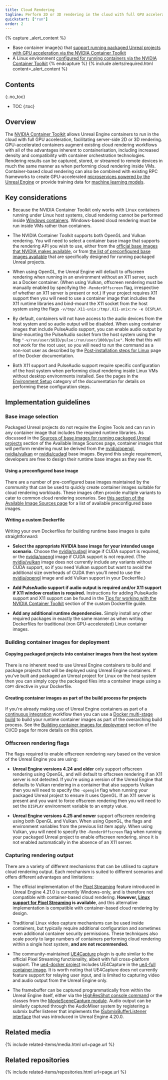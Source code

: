 ```yaml
---
title: Cloud Rendering
tagline: Perform 2D or 3D rendering in the cloud with full GPU acceleration via the NVIDIA Container Toolkit.
quickstart: ["run"]
order: 2
---
```


{% capture _alert_content %}
- Base container image(s) that [support running packaged Unreal projects with GPU acceleration via the NVIDIA Container Toolkit](../obtaining-images/image-sources)
- A Linux environment [configured for running containers via the NVIDIA Container Toolkit](../environments)
{% endcapture %}
{% include alerts/required.html content=_alert_content %}


## Contents
{:.no_toc}

* TOC
{:toc}


## Overview

The [NVIDIA Container Toolkit](../concepts/nvidia-docker) allows Unreal Engine containers to run in the cloud with full GPU acceleration, facilitating server-side 2D or 3D rendering. GPU-accelerated containers augment existing cloud rendering workflows with all of the advantages inherent to containerisation, including increased density and compatibility with container orchestration technologies. Rendering results can be captured, stored, or streamed to remote devices in much the same manner as when performing cloud rendering inside VMs. Container-based cloud rendering can also be combined with existing RPC frameworks to create GPU-accelerated [microservices powered by the Unreal Engine](./microservices) or provide training data for [machine learning models](./machine-learning).


## Key considerations

- Because the NVIDIA Container Toolkit only works with Linux containers running under Linux host systems, cloud rendering cannot be performed inside [Windows containers](../concepts/windows-containers). Windows-based cloud rendering must be run inside VMs rather than containers.

- The NVIDIA Container Toolkit supports both OpenGL and Vulkan rendering. You will need to select a container base image that supports the rendering API you wish to use, either from the [official base images that NVIDIA makes available](https://hub.docker.com/u/nvidia), or from [the list of preconfigured base images available](../obtaining-images/image-sources#sources-of-base-images-for-running-packaged-unreal-projects) that are specifically designed for running packaged Unreal projects.

- When using OpenGL, the Unreal Engine will default to offscreen rendering when running in an environment without an X11 server, such as a Docker container. (When using Vulkan, offscreen rendering must be manually enabled by specifying the `-RenderOffscreen` flag, irrespective of whether an X11 server is present or not.) If your project requires X11 support then you will need to use a container image that includes the X11 runtime libraries and bind-mount the X11 socket from the host system using the flags `-v/tmp/.X11-unix:/tmp/.X11-unix:rw -e DISPLAY`.

- By default, containers will not have access to the audio devices from the host system and so audio output will be disabled. When using container images that include PulseAudio support, you can enable audio output by bind-mounting the PulseAudio socket from the host system using the flag `"-v/run/user/$UID/pulse:/run/user/1000/pulse"`. Note that this will not work for the root user, so you will need to run the command as a non-root user as described by the [Post-installation steps for Linux](https://docs.docker.com/install/linux/linux-postinstall/) page of the Docker documentation.

- Both X11 support and PulseAudio support require specific configuration of the host system when performing cloud rendering inside Linux VMs without desktop environments installed. See the pages in the [Environment Setup](../environments/) category of the documentation for details on performing these configuration steps.


## Implementation guidelines

### Base image selection

Packaged Unreal projects do not require the Engine Tools and can run in any container image that includes the required runtime libraries. As discussed in the [Sources of base images for running packaged Unreal projects](../obtaining-images/image-sources#sources-of-base-images-for-running-packaged-unreal-projects) section of the Available Image Sources page, container images that will perform rendering must be derived from the [nvidia/opengl](https://hub.docker.com/r/nvidia/opengl/), [nvidia/vulkan](https://hub.docker.com/r/nvidia/vulkan/) or [nvidia/cudagl](https://hub.docker.com/r/nvidia/cudagl/) base images. Beyond this single requirement, developers are free to design their runtime base images as they see fit.

#### Using a preconfigured base image

There are a number of pre-configured base images maintained by the community that can be used to quickly create container images suitable for cloud rendering workloads. These images often provide multiple variants to cater to common cloud rendering scenarios. See [this section of the Available Image Sources page](../obtaining-images/image-sources#sources-of-base-images-for-running-packaged-unreal-projects) for a list of available preconfigured base images.

#### Writing a custom Dockerfile

Writing your own Dockerfiles for building runtime base images is quite straightforward:

- **Select the appropriate NVIDIA base image for your intended usage scenario.** Choose the [nvidia/cudagl](https://hub.docker.com/r/nvidia/cudagl/) image if CUDA support is required, or the [nvidia/opengl](https://hub.docker.com/r/nvidia/opengl/) image if CUDA support is not required. (The [nvidia/vulkan](https://hub.docker.com/r/nvidia/vulkan/) image does not currently include any variants without CUDA support, so if you need Vulkan support but want to avoid the additional size overheads of CUDA then you'll need to use the [nvidia/opengl](https://hub.docker.com/r/nvidia/opengl/) image and add Vulkan support in your Dockerfile.)

- **Add PulseAudio support if audio output is required and/or X11 support if X11 window creation is required.** Instructions for adding PulseAudio support and X11 support can be found in the [Tips for working with the NVIDIA Container Toolkit](../obtaining-images/write-your-own#tips-for-working-with-the-nvidia-container-toolkit) section of the custom Dockerfile guide.

- **Add any additional runtime dependencies.** Simply install any other required packages in exactly the same manner as when writing Dockerfiles for traditional (non GPU-accelerated) Linux container images.

### Building container images for deployment

#### Copying packaged projects into container images from the host system

There is no inherent need to use Unreal Engine containers to build and package projects that will be deployed using Unreal Engine containers. If you've built and packaged an Unreal project for Linux on the host system then you can simply copy the packaged files into a container image using a `COPY` directive in your Dockerfile.

#### Creating container images as part of the build process for projects

If you're already making use of Unreal Engine containers as part of a [continuous integration](./continuous-integration) workflow then you can use a [Docker multi-stage build](https://docs.docker.com/develop/develop-images/multistage-build/) to build your runtime container images as part of the overarching build process. See the [Building container images for deployment](../use-cases/continuous-integration#building-container-images-for-deployment) section of the CI/CD page for more details on this option.

### Offscreen rendering flags

The flags required to enable offscreen rendering vary based on the version of the Unreal Engine you are using:

- **Unreal Engine versions 4.24 and older** only support offscreen rendering using OpenGL, and will default to offscreen rendering if an X11 server is not detected. If you're using a version of the Unreal Engine that defaults to Vulkan rendering in a container that also supports Vulkan then you will need to specify the `-opengl4` flag when running your packaged Unreal project to ensure it uses OpenGL. If an X11 server is present and you want to force offscreen rendering then you will need to set the `DISPLAY` environment variable to an empty value.

- **Unreal Engine versions 4.25 and newer** support offscreen rendering using both OpenGL and Vulkan. When using OpenGL, the flags and environment variables from the previous list item apply. When using Vulkan, you will need to specify the `-RenderOffscreen` flag when running your packaged Unreal project to enable offscreen rendering, since it is not enabled automatically in the absence of an X11 server.

### Capturing rendering output

There are a variety of different mechanisms that can be utilised to capture cloud rendering output. Each mechanism is suited to different scenarios and offers different advantages and limitations:

- The official implementation of the [Pixel Streaming](https://docs.unrealengine.com/en-us/Platforms/PixelStreaming) feature introduced in Unreal Engine 4.21.0 is currently Windows-only, and is therefore not compatible with container-based cloud rendering. **However, [Linux support for Pixel Streaming](https://adamrehn.com/articles/pixel-streaming-in-linux-containers/) is available**, and this alternative implementation is compatible with container-based cloud rendering by design.

- Traditional Linux video capture mechanisms can be used inside containers, but typically require additional configuration and sometimes even additional container security permissions. These techniques also scale poorly to large numbers of containers performing cloud rendering within a single host system, **and are not recommended.**

- The community-maintained [UE4Capture](https://github.com/adamrehn/UE4Capture) plugin is quite similar to the official Pixel Streaming functionality, albeit with full cross-platform support. The [ue4-docker project](../obtaining-images/ue4-docker) includes UE4Capture in the [ue4-full container image](https://adamrehn.com/docs/ue4-docker/building-images/available-container-images#ue4-full). It is worth noting that UE4Capture does not currently feature support for relaying user input, and is limited to capturing video and audio output from the Unreal Engine only.

- The framebuffer can be captured programmatically from within the Unreal Engine itself, either via the [HighResShot console command](https://docs.unrealengine.com/en-us/Engine/Basics/Screenshots) or the classes from the [MovieSceneCapture module](https://api.unrealengine.com/INT/API/Runtime/MovieSceneCapture/index.html). Audio output can be similarly captured through the AudioMixer system by registering a submix buffer listener that implements the [ISubmixBufferListener interface](https://api.unrealengine.com/INT/API/Runtime/Engine/ISubmixBufferListener/index.html) that was introduced in Unreal Engine 4.20.0.


## Related media

{% include related-items/media.html url=page.url %}


## Related repositories

{% include related-items/repositories.html url=page.url %}
